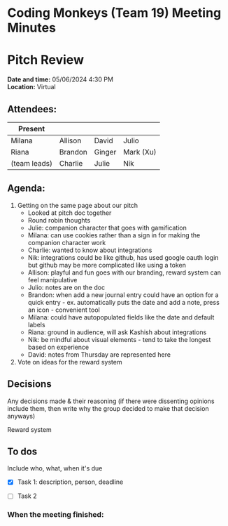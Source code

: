 # Coding Monkeys (Team 19) Meeting Minutes
# Pitch Review

**Date and time:** 05/06/2024 4:30 PM  
**Location:** Virtual 

<!-- Note which members are present / absent (our team has 11 people) -->
## Attendees:
| Present      |             |            |            |
| -----------  | ----------- |----------- |----------- |
| Milana       | Allison     | David       | Julio      |
| Riana        | Brandon     | Ginger     | Mark (Xu)  |
| (team leads) | Charlie     | Julie      |  Nik   |

## Agenda:
1. Getting on the same page about our pitch
     - Looked at pitch doc together
     - Round robin thoughts
     - Julie: companion character that goes with gamification
     - Milana: can use cookies rather than a sign in for making the companion character work
     - Charlie: wanted to know about integrations
     - Nik: integrations could be like github, has used google oauth login but github may be more complicated like using a token
     - Allison: playful and fun goes with our branding, reward system can feel manipulative
     - Julio: notes are on the doc
     - Brandon: when add a new journal entry could have an option for a quick entry - ex. automatically puts the date and add a note, press an icon - convenient tool
     - Milana: could have autopopulated fields like the date and default labels
     - Riana: ground in audience, will ask Kashish about integrations
     - Nik: be mindful about visual elements - tend to take the longest based on experience
     - David: notes from Thursday are represented here
2. Vote on ideas for the reward system


## Decisions
Any decisions made & their reasoning (if there were dissenting opinions include them, then write why the group decided to make that decision anyways)

Reward system

## To dos 
Include who, what, when it's due
- [x] Task 1: description, person, deadline
- [ ] Task 2


### When the meeting finished: 
